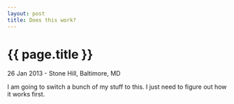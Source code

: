 ```yaml
---
layout: post
title: Does this work?
---
```


{{ page.title }}
================

<p class="meta">26 Jan 2013 - Stone Hill, Baltimore, MD</p>

I am going to switch a bunch of my stuff to this. I just need to figure out how it works first.